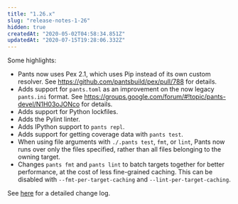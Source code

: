 ```yaml
---
title: "1.26.x"
slug: "release-notes-1-26"
hidden: true
createdAt: "2020-05-02T04:58:34.851Z"
updatedAt: "2020-07-15T19:28:06.332Z"
---
```

Some highlights:

- Pants now uses Pex 2.1, which uses Pip instead of its own custom resolver. See https://github.com/pantsbuild/pex/pull/788 for details.
- Adds support for `pants.toml` as an improvement on the now legacy `pants.ini` format. See https://groups.google.com/forum/#!topic/pants-devel/N1H03oJONco for details.
- Adds support for Python lockfiles.
- Adds the Pylint linter.
- Adds IPython support to `pants repl`.
- Adds support for getting coverage data with `pants test`.
- When using file arguments with `./.pants test`, `fmt`, or `lint`, Pants now runs over only the files specified, rather than all files belonging to the owning target.
- Changes `pants fmt` and `pants lint` to batch targets together for better performance, at the cost of less fine-grained caching. This can be disabled with `--fmt-per-target-caching` and `--lint-per-target-caching`.

See [here](https://github.com/pantsbuild/pants/blob/master/src/python/pants/notes/1.26.x.rst) for a detailed change log.

